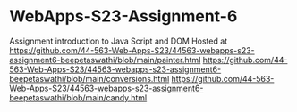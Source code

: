 
# WebApps-S23-Assignment-6
Assignment introduction to Java Script and DOM
Hosted at https://github.com/44-563-Web-Apps-S23/44563-webapps-s23-assignment6-beepetaswathi/blob/main/painter.html
https://github.com/44-563-Web-Apps-S23/44563-webapps-s23-assignment6-beepetaswathi/blob/main/conversions.html
https://github.com/44-563-Web-Apps-S23/44563-webapps-s23-assignment6-beepetaswathi/blob/main/candy.html